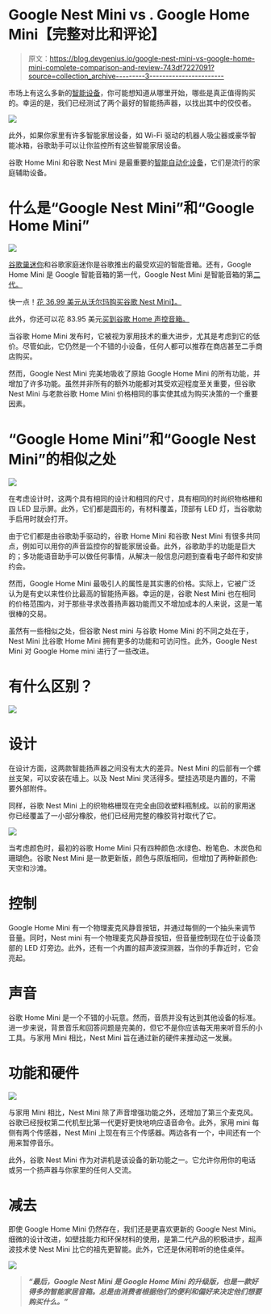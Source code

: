 # Google Nest Mini vs . Google Home Mini【完整对比和评论】

> 原文：<https://blog.devgenius.io/google-nest-mini-vs-google-home-mini-complete-comparison-and-review-743df7227091?source=collection_archive---------3----------------------->

市场上有这么多新的[智能设备](https://kodmy.com/google-nest-mini-setup-and-reviews/)，你可能想知道从哪里开始，哪些是真正值得购买的。幸运的是，我们已经测试了两个最好的智能扬声器，以找出其中的佼佼者。

![](img/ce35a770c4feaf78d99cc88fd7ff42e7.png)

此外，如果你家里有许多智能家居设备，如 Wi-Fi 驱动的机器人吸尘器或豪华智能冰箱，谷歌助手可以让你监控所有这些智能家居设备。

谷歌 Home Mini 和谷歌 Nest Mini 是最重要的[智能自动化设备](https://kodmy.com/best-home-automation-systems/)，它们是流行的家庭辅助设备。

# 什么是“Google Nest Mini”和“Google Home Mini”

![](img/6d06833ac860bb6523bce3e5e5988a35.png)

[谷歌巢迷你](https://kodmy.com/google-nest-mini-setup-and-reviews/)和谷歌家庭迷你是谷歌推出的最受欢迎的智能音箱。还有，Google Home Mini 是 Google 智能音箱的第一代，Google Nest Mini 是智能音箱的第[二代。](https://kodmy.com/google-nest-mini-vs-google-home-mini/)

快一点！[花 36.99 美元从沃尔玛购买谷歌 Nest Mini】。](https://goto.walmart.com/c/3127890/568833/9383?veh=aff&sourceid=imp_000011112222333344&prodsku=890228113&u=https%3A%2F%2Fwww.walmart.com%2Fip%2FGoogle-Nest-Mini-2nd-Generation-Sky%2F890228113&intsrc=PUI2_4282)

此外，你还可以花 83.95 美元[买到谷歌 Home 声控音箱。](https://goto.walmart.com/c/3127890/568833/9383?veh=aff&sourceid=imp_000011112222333344&prodsku=235654987&u=https%3A%2F%2Fwww.walmart.com%2Fip%2FGoogle-Home-Voice-Activated-Speaker-White%2F235654987&intsrc=PUI2_4282)

当谷歌 Home Mini 发布时，它被视为家用技术的重大进步，尤其是考虑到它的低价。尽管如此，它仍然是一个不错的小设备，任何人都可以推荐在商店甚至二手商店购买。

然而，Google Nest Mini 完美地吸收了原始 Google Home Mini 的所有功能，并增加了许多功能。虽然并非所有的额外功能都对其受欢迎程度至关重要，但谷歌 Nest Mini 与老款谷歌 Home Mini 价格相同的事实使其成为购买决策的一个重要因素。

# “Google Home Mini”和“Google Nest Mini”的相似之处

![](img/9f7d2062eb20ad710305bf7a5dbe3b32.png)

在考虑设计时，这两个具有相同的设计和相同的尺寸，具有相同的时尚织物格栅和四 LED 显示屏。此外，它们都是圆形的，有材料覆盖，顶部有 LED 灯，当谷歌助手启用时就会打开。

由于它们都是由谷歌助手驱动的，谷歌 Home Mini 和谷歌 Nest Mini 有很多共同点，例如可以用你的声音监控你的智能家居设备。此外，谷歌助手的功能是巨大的；多功能语音助手可以做任何事情，从解决一般信息问题到查看电子邮件和安排约会。

然而，Google Home Mini 最吸引人的属性是其实惠的价格。实际上，它被广泛认为是有史以来性价比最高的智能扬声器。幸运的是，谷歌 Nest Mini 也在相同的价格范围内，对于那些寻求改善扬声器功能而又不增加成本的人来说，这是一笔很棒的交易。

虽然有一些相似之处，但谷歌 Nest mini 与谷歌 Home Mini 的不同之处在于，Nest Mini 比谷歌 Home Mini 拥有更多的功能和可访问性。此外，Google Nest Mini 对 Google Home mini 进行了一些改进。

# 有什么区别？

![](img/f9e541f21cd43222ff6a94ee75a51a34.png)

# 设计

在设计方面，这两款智能扬声器之间没有太大的差异。Nest Mini 的后部有一个螺丝支架，可以安装在墙上。以及 Nest Mini 灵活得多。壁挂选项是内置的，不需要外部附件。

同样，谷歌 Nest Mini 上的织物格栅现在完全由回收塑料瓶制成。以前的家用迷你已经覆盖了一小部分橡胶，他们已经用完整的橡胶背衬取代了它。

![](img/4444dda041cdbedbf3c8db25ecd06c16.png)

当考虑颜色时，最初的谷歌 Home Mini 只有四种颜色:水绿色、粉笔色、木炭色和珊瑚色。谷歌 Nest Mini 是一款更新版，颜色与原版相同，但增加了两种新颜色:天空和沙滩。

# 控制

Google Home Mini 有一个物理麦克风静音按钮，并通过每侧的一个抽头来调节音量。同时，Nest mini 有一个物理麦克风静音按钮，但音量控制现在位于设备顶部的 LED 灯旁边。此外，还有一个内置的超声波探测器，当你的手靠近时，它会亮起。

# 声音

谷歌 Home Mini 是一个不错的小玩意。然而，音质并没有达到其他设备的标准。进一步来说，背景音乐和回答问题是完美的，但它不是你应该每天用来听音乐的小工具。与家用 Mini 相比，Nest Mini 旨在通过新的硬件来推动这一发展。

# 功能和硬件

![](img/03815f4fb52459c607ccb8798a62b227.png)

与家用 Mini 相比，Nest Mini 除了声音增强功能之外，还增加了第三个麦克风。谷歌已经授权第二代机型比第一代更好更快地响应语音命令。此外，家用 mini 每侧有两个传感器，Nest Mini 上现在有三个传感器。两边各有一个，中间还有一个用来暂停音乐。

此外，谷歌 Nest Mini 作为对讲机是该设备的新功能之一。它允许你用你的电话或另一个扬声器与你家里的任何人交流。

# 减去

即使 Google Home Mini 仍然存在，我们还是更喜欢更新的 Google Nest Mini。细微的设计改进，如壁挂能力和环保材料的使用，是第二代产品的积极进步，超声波技术使 Nest Mini 比它的祖先更智能。此外，它还是休闲聆听的绝佳桌伴。

![](img/d4457e70b19b93252f96b3599d183d91.png)

> ***“最后，Google Nest Mini 是 Google Home Mini 的升级版，也是一款好得多的智能家居音箱。总是由消费者根据他们的便利和偏好来决定他们想要购买什么。”***
